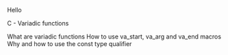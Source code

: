 Hello

C - Variadic functions

What are variadic functions
How to use va_start, va_arg and va_end macros
Why and how to use the const type qualifier
